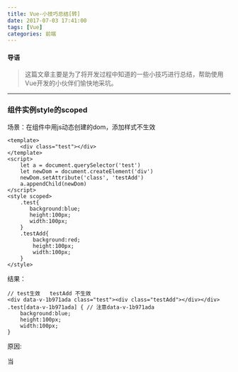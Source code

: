 ```yaml
---
title: Vue-小技巧总结[转]
date: 2017-07-03 17:41:00
tags: [Vue]
categories: 前端
---
```


#### 导语
> 这篇文章主要是为了将开发过程中知道的一些小技巧进行总结，帮助使用Vue开发的小伙伴们愉快地采坑。

<!--more-->

***
### 组件实例style的scoped

场景：在组件中用js动态创建的dom，添加样式不生效


```
<template>
    <div class="test"></div>
</template>
<script>
    let a = document.querySelector('test')
    let newDom = document.createElement('div')
    newDom.setAttribute('class', 'testAdd')
    a.appendChild(newDom)
</script>
<style scoped>
    .test{
       background:blue;
       height:100px;
       width:100px;
    }
    .testAdd{
        background:red;
        height:100px;
        width:100px;
    }
</style>
```

结果：

```
// test生效   testAdd 不生效
<div data-v-1b971ada class="test"><div class="testAdd"></div></div>
.test[data-v-1b971ada] { // 注意data-v-1b971ada
    background:blue;
    height:100px;
    width:100px;
}
```

原因:

当 <style> 标签有 scoped 属性时，它的 CSS 只作用于当前组件中的元素。
它会为组件中所有的标签和class样式添加一个scoped标识，就像上面结果中的data-v-1b971ada。
所以原因就很清楚了：因为动态添加的dom没有scoped添加的标识，没有跟testAdd的样式匹配起来，导致样式失效。

解决方式：

* 去掉该组件的scoped

* 动态添加style

```
newDom.style.height='100px';
newDom.style.width='100px';
newDom.style.background='red';
```

***
### Vue 数组/对象更新 视图不更新

```
data() { // data数据
    return {
        arr: [1,2,3],
        obj:{
               a: 1,
                b: 2
             }
           };
        },
       // 数据更新 数组视图不更新
        this.arr[0] = 'OBKoro1';
        this.arr.length = 1;
        console.log(arr);// ['OBKoro1'];
        // 数据更新 对象视图不更新
        this.obj.c = 'OBKoro1';
        delete this.obj.a;
        console.log(obj);  // {b:2,c:'OBKoro1'}
}
```
由于js的限制，Vue 不能检测以上数组的变动，以及对象的添加/删除，很多人会因为像上面这样操作，出现视图没有更新的问题。

解决方式：

* this.$set(array)